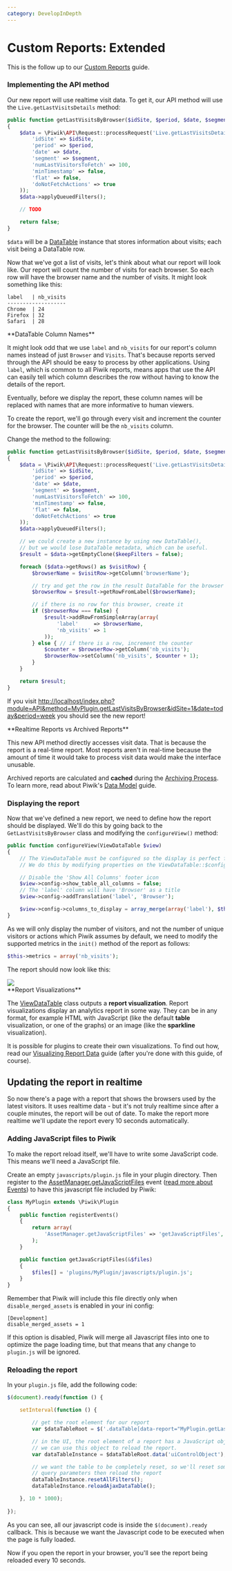```yaml
---
category: DevelopInDepth
---
```


# Custom Reports: Extended

This is the follow up to our [Custom Reports](/guides/custom-reports) guide.

### Implementing the API method

Our new report will use realtime visit data. To get it, our API method will use the `Live.getLastVisitsDetails` method:

```php
public function getLastVisitsByBrowser($idSite, $period, $date, $segment = false)
{
    $data = \Piwik\API\Request::processRequest('Live.getLastVisitsDetails', array(
        'idSite' => $idSite,
        'period' => $period,
        'date' => $date,
        'segment' => $segment,
        'numLastVisitorsToFetch' => 100,
        'minTimestamp' => false,
        'flat' => false,
        'doNotFetchActions' => true
    ));
    $data->applyQueuedFilters();

    // TODO

    return false;
}
```

`$data` will be a [DataTable](/api-reference/Piwik/DataTable) instance that stores information about visits; each visit being a DataTable row.

Now that we've got a list of visits, let's think about what our report will look like. Our report will count the number of visits for each browser. So each row will have the browser name and the number of visits. It might look something like this:

    label   | nb_visits
    -------------------
    Chrome  | 24
    Firefox | 32
    Safari  | 28

<div markdown="1" class="alert alert-warning">
**DataTable Column Names**

It might look odd that we use `label` and `nb_visits` for our report's column names instead of just `Browser` and `Visits`. That's because reports served through the API should be easy to process by other applications. Using `label`, which is common to all Piwik reports, means apps that use the API can easily tell which column describes the row without having to know the details of the report.

Eventually, before we display the report, these column names will be replaced with names that are more informative to human viewers.
</div>

To create the report, we'll go through every visit and increment the counter for the browser. The counter will be the `nb_visits` column.

Change the method to the following:

```php
public function getLastVisitsByBrowser($idSite, $period, $date, $segment = false)
{
    $data = \Piwik\API\Request::processRequest('Live.getLastVisitsDetails', array(
        'idSite' => $idSite,
        'period' => $period,
        'date' => $date,
        'segment' => $segment,
        'numLastVisitorsToFetch' => 100,
        'minTimestamp' => false,
        'flat' => false,
        'doNotFetchActions' => true
    ));
    $data->applyQueuedFilters();

    // we could create a new instance by using new DataTable(),
    // but we would lose DataTable metadata, which can be useful.
    $result = $data->getEmptyClone($keepFilters = false);

    foreach ($data->getRows() as $visitRow) {
        $browserName = $visitRow->getColumn('browserName');

        // try and get the row in the result DataTable for the browser
        $browserRow = $result->getRowFromLabel($browserName);

        // if there is no row for this browser, create it
        if ($browserRow === false) {
            $result->addRowFromSimpleArray(array(
                'label'     => $browserName,
                'nb_visits' => 1
            ));
        } else { // if there is a row, increment the counter
            $counter = $browserRow->getColumn('nb_visits');
            $browserRow->setColumn('nb_visits', $counter + 1);
        }
    }

    return $result;
}
```

If you visit [http://localhost/index.php?module=API&method=MyPlugin.getLastVisitsByBrowser&idSite=1&date=today&period=week](http://localhost/index.php?module=API&method=MyPlugin.getLastVisitsByBrowser&idSite=1&date=today&period=week) you should see the new report!

<div markdown="1" class="alert alert-warning">
**Realtime Reports vs Archived Reports**

This new API method directly accesses visit data. That is because the report is a real-time report. Most reports aren't in real-time because the amount of time it would take to process visit data would make the interface unusable.

Archived reports are calculated and **cached** during the [Archiving Process](/guides/archiving). To learn more, read about Piwik's [Data Model](/guides/data-model) guide.
</div>


### Displaying the report

Now that we've defined a new report, we need to define how the report should be displayed. We'll do this by going back to the `GetLastVisitsByBrowser` class and modifying the `configureView()` method:

```php
public function configureView(ViewDataTable $view)
{
    // The ViewDataTable must be configured so the display is perfect for the report.
    // We do this by modifying properties on the ViewDataTable::$config object.

    // Disable the 'Show All Columns' footer icon
    $view->config->show_table_all_columns = false;
    // The 'label' column will have 'Browser' as a title
    $view->config->addTranslation('label', 'Browser');

    $view->config->columns_to_display = array_merge(array('label'), $this->metrics);
}
```

As we will only display the number of visitors, and not the number of unique visitors or actions which Piwik assumes by default, we need to modify the supported metrics in the `init()` method of the report as follows:

```php
$this->metrics = array('nb_visits');
```

The report should now look like this:

<img src="/img/myplugin_index_embed_2.png"/>

<div markdown="1" class="alert alert-warning">
**Report Visualizations**

The [ViewDataTable](/api-reference/Piwik/Plugin/ViewDataTable) class outputs a **report visualization**. Report visualizations display an analytics report in some way. They can be in any format, for example HTML with JavaScript (like the default **table** visualization, or one of the graphs) or an image (like the **sparkline** visualization).

It is possible for plugins to create their own visualizations. To find out how, read our [Visualizing Report Data](/guides/visualizing-report-data) guide (after you're done with this guide, of course).
</div>

## Updating the report in realtime

So now there's a page with a report that shows the browsers used by the latest visitors. It uses realtime data - but it's not truly realtime since after a couple minutes, the report will be out of date. To make the report more realtime we'll update the report every 10 seconds automatically.

### Adding JavaScript files to Piwik

To make the report reload itself, we'll have to write some JavaScript code. This means we'll need a JavaScript file.

Create an empty `javascripts/plugin.js` file in your plugin directory. Then register to the [AssetManager.getJavaScriptFiles](/api-reference/events#assetmanagergetjavascriptfiles) event ([read more about Events](/guides/events)) to have this javascript file included by Piwik:

```php
class MyPlugin extends \Piwik\Plugin
{
    public function registerEvents()
    {
        return array(
            'AssetManager.getJavaScriptFiles' => 'getJavaScriptFiles',
        );
    }

    public function getJavaScriptFiles(&$files)
    {
        $files[] = 'plugins/MyPlugin/javascripts/plugin.js';
    }
}
```

Remember that Piwik will include this file directly only when `disable_merged_assets` is enabled in your ini config:

    [Development]
    disable_merged_assets = 1

If this option is disabled, Piwik will merge all Javascript files into one to optimize the page loading time, but that means that any change to `plugin.js` will be ignored.

### Reloading the report

In your `plugin.js` file, add the following code:

```javascript
$(document).ready(function () {

    setInterval(function () {

        // get the root element for our report
        var $dataTableRoot = $('.dataTable[data-report="MyPlugin.getLastVisitsByBrowser"]');

        // in the UI, the root element of a report has a JavaScript object associated to it.
        // we can use this object to reload the report.
        var dataTableInstance = $dataTableRoot.data('uiControlObject');

        // we want the table to be completely reset, so we'll reset some
        // query parameters then reload the report
        dataTableInstance.resetAllFilters();
        dataTableInstance.reloadAjaxDataTable();

    }, 10 * 1000);
    
});
```


As you can see, all our javascript code is inside the `$(document).ready` callback. This is because we want the Javascript code to be executed when the page is fully loaded.

Now if you open the report in your browser, you'll see the report being reloaded every 10 seconds.
